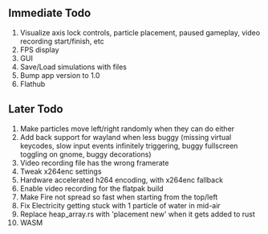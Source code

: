 ## Immediate Todo
1. Visualize axis lock controls, particle placement, paused gameplay, video recording start/finish, etc
2. FPS display
3. GUI
4. Save/Load simulations with files
5. Bump app version to 1.0
6. Flathub

## Later Todo
1. Make particles move left/right randomly when they can do either
2. Add back support for wayland when less buggy (missing virtual keycodes, slow input events infinitely triggering, buggy fullscreen toggling on gnome, buggy decorations)
3. Video recording file has the wrong framerate
4. Tweak x264enc settings
5. Hardware accelerated h264 encoding, with x264enc fallback
6. Enable video recording for the flatpak build
7. Make Fire not spread so fast when starting from the top/left
8. Fix Electricity getting stuck with 1 particle of water in mid-air
9. Replace heap_array.rs with 'placement new' when it gets added to rust
10. WASM
